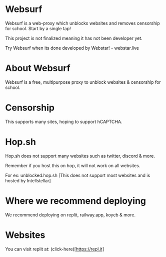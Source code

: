 # Websurf
Websurf is a web-proxy which unblocks websites and removes censorship for school. Start by a single tap!

This project is not finalized meaning it has not been developer yet.

Try Websurf when its done developed by Webstar! - webstar.live

# About Websurf

Websurf is a free, multipurpose proxy to unblock websites & censorship for school. 

# Censorship

This supports many sites, hoping to support hCAPTCHA. 

# Hop.sh 

Hop.sh does not support many websites such as twitter, discord & more.

Remember if you host this on hop, it will not work on all websites. 

For ex: unblocked.hop.sh [This does not support most websites and is hosted by Intellstellar]

# Where we recommend deploying

We recommend deploying on replit, railway.app, koyeb & more.

# Websites

You can visit replit at: (click-here)[https://repl.it]
